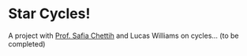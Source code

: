 # Star Cycles!

A project with [Prof. Safia Chettih](http://people.reed.edu/~safia/) and Lucas Williams on cycles... (to be completed)
